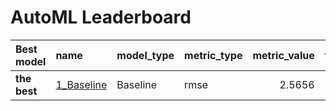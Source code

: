 # AutoML Leaderboard

| Best model   | name                               | model_type   | metric_type   |   metric_value |   train_time |
|:-------------|:-----------------------------------|:-------------|:--------------|---------------:|-------------:|
| **the best** | [1_Baseline](1_Baseline/README.md) | Baseline     | rmse          |         2.5656 |         0.77 |